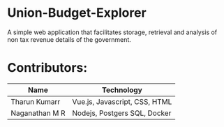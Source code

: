 # Union-Budget-Explorer
A simple web application that facilitates storage, retrieval and analysis of non tax revenue details of the government.

# Contributors:
| Name | Technology |
| ---- | ---------- |
|Tharun Kumarr| Vue.js, Javascript, CSS, HTML|
|Naganathan M R| Nodejs, Postgers SQL, Docker|
